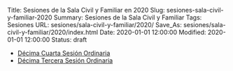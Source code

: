 Title: Sesiones de la Sala Civil y Familiar en 2020
Slug: sesiones-sala-civil-y-familiar-2020
Summary: Sesiones de la Sala Civil y Familiar
Tags: Sesiones
URL: sesiones/sala-civil-y-familiar/2020/
Save_As: sesiones/sala-civil-y-familiar/2020/index.html
Date: 2020-01-01 12:00:00
Modified: 2020-01-01 12:00:00
Status: draft

- [Décima Cuarta Sesión Ordinaria](decima-cuarta-sesion-ordinaria/)
- [Décima Tercera Sesión Ordinaria](decimo-tercera-sesion-ordinaria/)


